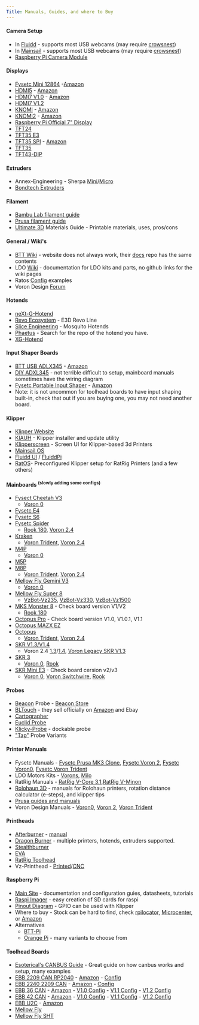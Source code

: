 ```yaml
---
Title: Manuals, Guides, and where to Buy
---
```

#### Camera Setup
- In [Fluidd](https://docs.fluidd.xyz/features/cameras) - supports most USB webcams (may require [crowsnest](https://docs.fluidd.xyz/features/cameras#crowsnest-support))
- In [Mainsail](https://docs.mainsail.xyz/overview/settings/webcams) - supports most USB webcams (may require [crowsnest](https://crowsnest.mainsail.xyz/))
- [Raspberry Pi Camera Module](https://www.raspberrypi.com/documentation/accessories/camera.html)

#### Displays
- [Fysetc Mini 12864](https://github.com/FYSETC/FYSETC-Mini-12864-Panel/blob/master/README.md) -[Amazon](https://amzn.to/4awzZQt)
- [HDMI5](https://github.com/bigtreetech/docs/blob/master/docs/HDMI5.md) - [Amazon](https://amzn.to/4cA6saE)
- [HDMI7 V1.0](https://github.com/bigtreetech/docs/blob/master/docs/HDMI7%20V1.0.md) - [Amazon](https://amzn.to/3Tz8wqz)
- [HDMI7 V1.2](https://github.com/bigtreetech/docs/blob/master/docs/HDMI7%20V1.2.md)
- [KNOMI](https://github.com/bigtreetech/docs/blob/master/docs/KNOMI.md) - [Amazon](https://amzn.to/4a9yrfH)
- [KNOMI2](https://github.com/bigtreetech/docs/blob/master/docs/KNOMI2.md) - [Amazon](https://amzn.to/49in3g2)
- [Raspberry Pi Official 7" Display](https://www.raspberrypi.com/documentation/accessories/display.html)
- [TFT24](https://github.com/bigtreetech/docs/blob/master/docs/TFT24.md)
- [TFT35 E3](https://github.com/bigtreetech/docs/blob/master/docs/TFT35%20E3.md)
- [TFT35 SPI](https://github.com/bigtreetech/docs/blob/master/docs/TFT35%20SPI.md) - [Amazon](https://amzn.to/49d7yG4)
- [TFT35](https://github.com/bigtreetech/docs/blob/master/docs/TFT35.md)
- [TFT43-DIP](https://github.com/bigtreetech/docs/blob/master/docs/TFT43-DIP.md)

#### Extruders
- Annex-Engineering - Sherpa [Mini](https://github.com/Annex-Engineering/Sherpa_Mini-Extruder)/[Micro](https://github.com/Annex-Engineering/Sherpa_Micro-Extruder)
- [Bondtech Extruders](https://www.bondtech.se/product-category/extruders/)

#### Filament
- [Bambu Lab filament guide](https://bambulab.com/en/filament-guide)
- [Prusa filament guide](https://help.prusa3d.com/materials)
- [Ultimate 3D](https://www.simplify3d.com/resources/materials-guide/) Materials Guide - Printable materials, uses, pros/cons

#### General / Wiki's
- [BTT Wiki](bttwiki.com) - website does not always work, their [docs](https://github.com/bigtreetech/docs/tree/master/docs) repo has the same contents
- LDO [Wiki](https://docs.ldomotors.com/) - documentation for LDO kits and parts, no github links for the wiki pages
- Ratos [Config](https://github.com/Rat-OS/RatOS-configuration) examples
- Voron Design [Forum](https://forum.vorondesign.com/)

#### Hotends
- [neXt-G-Hotend](https://github.com/Dropeffect/neXt-G-Hotend)
- [Revo Ecosystem](https://e3d-online.zendesk.com/hc/en-us/categories/6051537794333-Revo-Support) - E3D Revo Line
- [Slice Engineering](https://support.sliceengineering.com/portal/en/kb/slice-engineering) - Mosquito Hotends
- [Phaetus](https://github.com/Phaetus?tab=repositories) - Search for the repo of the hotend you have.
- [XG-Hotend](https://github.com/Dropeffect/XG-Hotend)

#### Input Shaper Boards
- [BTT USB ADLX345](https://cdn.shopify.com/s/files/1/1619/4791/files/BIGTREETECH_ADXL345_V2.0_User_Manual.pdf?v=1694085087) - [Amazon](https://amzn.to/3VBDH7c)
- [DIY ADXL345](https://amzn.to/3TvEO5P) - not terrible difficult to setup, mainboard manuals sometimes have the wiring diagram
- [Fysetc Portable Input Shaper](https://github.com/FYSETC/FYSETC-PortableInputShaper/blob/main/README.md) - [Amazon](https://amzn.to/43uNPAN)
- Note: it is not uncommon for toolhead boards to have input shaping built-in, check that out if you are buying one, you may not need another board.

#### Klipper
- [Klipper Website](https://www.klipper3d.org/)
- [KIAUH](https://github.com/dw-0/kiauh) - Klipper installer and update utility
- [Klipperscreen](https://klipperscreen.readthedocs.io/en/latest/) - Screen UI for Klipper-based 3d Printers
- [Mainsail OS](https://docs-os.mainsail.xyz/)
- [Fluidd UI](https://docs.fluidd.xyz/) / [FluiddPi](https://github.com/fluidd-core/FluiddPI)
- [RatOS](https://os.ratrig.com/docs/introduction/)- Preconfigured Klipper setup for RatRig Printers (and a few others)

#### Mainboards <sup>(slowly adding some configs)</sup>
- [Fysect Cheetah V3](https://github.com/FYSETC/Cheetah_V3.0)
    - [Voron 0](https://github.com/VoronDesign/Voron-0/blob/Voron0.2r1/Firmware/fysetc-cheetah-v3.0.cfg)
- [Fysetc E4](https://github.com/FYSETC/FYSETC-E4/blob/main/README.md)
- [Fysetc S6](https://github.com/FYSETC/FYSETC-S6/blob/main/README.md)
- [Fysetc Spider](https://github.com/FYSETC/FYSETC-SPIDER/blob/main/README.md)
    - [Rook 180](https://github.com/rolohaun/Rook-180/blob/main/Klipper%20Configs/Fystec%20Spyder/printer.cfg), [Voron 2.4](https://github.com/VoronDesign/Voron-2/blob/Voron2.4/firmware/klipper_configurations/Spider/Voron2_Spider_Config.cfg)
- [Kraken](https://github.com/bigtreetech/BIGTREETECH-Kraken)
    - [Voron Trident](https://github.com/VoronDesign/Voron-Trident/blob/main/Firmware/Kraken/Voron_Trident_Kraken_Config.cfg), [Voron 2.4](https://github.com/VoronDesign/Voron-2/tree/Voron2.4/firmware/klipper_configurations/Kraken)
- [M4P](https://github.com/bigtreetech/docs/blob/master/docs/M4P.md)
    - [Voron 0](https://github.com/VoronDesign/Voron-0/blob/Voron0.2r1/Firmware/bigtreetech-manta-m4p.cfg)
- [M5P](https://github.com/bigtreetech/docs/blob/master/docs/M5P.md)
- [M8P](https://github.com/bigtreetech/docs/blob/master/docs/M8P.md)
    - [Voron Trident](https://github.com/VoronDesign/Voron-Trident/blob/main/Firmware/M8P/Trident_M8P_config.cfg). [Voron 2.4](https://github.com/VoronDesign/Voron-2/tree/Voron2.4/firmware/klipper_configurations/M8P)
- [Mellow Fly Gemini V3](https://github.com/Mellow-3D/Fly-Gemini-V3)
    - [Voron 0](https://github.com/VoronDesign/Voron-0/blob/Voron0.2r1/Firmware/mellow-fly-gemini-v3.cfg)
- [Mellow Fly Super 8](https://github.com/Mellow-3D/Fly-Super8)
    - [VzBot-Vz235](https://github.com/VzBoT3D/VzBoT-Vz235/blob/main/Firmware/235AWD-printer.cfg), [VzBot-Vz330](https://github.com/VzBoT3D/VzBoT-Vz330/blob/master/Firmware/330AWD-printer.cfg), [VzBot-Vz1500](https://github.com/VzBoT3D/VzBoT-Vz150/blob/main/Firmware/150AWD-printer.cfg)
- [MKS Monster 8](https://github.com/makerbase-mks/MKS-Monster8) - Check board version V1/V2
    - [Rook 180](https://github.com/rolohaun/Rook-180/tree/main/Klipper%20Configs/MKS%20Monster%208%20V2)
- [Octopus Pro](https://github.com/bigtreetech/docs/blob/master/docs/Octopus%20Pro.md) - Check board version V1.0, V1.0.1, V1.1
- [Octopus MAZX EZ](https://github.com/bigtreetech/docs/blob/master/docs/Octopus%20MAX%20EZ.md)
- [Octopus](https://github.com/bigtreetech/docs/blob/master/docs/Octopus.md)
    - [Voron Trident](https://github.com/VoronDesign/Voron-Trident/blob/main/Firmware/Octopus/Trident_Octopus_Config.cfg), [Voron 2.4](https://github.com/VoronDesign/Voron-2/tree/Voron2.4/firmware/klipper_configurations/Octopus)
- [SKR V1.3/V1.4](https://github.com/bigtreetech/BIGTREETECH-SKR-V1.3)
    - Voron 2.4 [1.3](https://github.com/VoronDesign/Voron-2/tree/Voron2.4/firmware/klipper_configurations/SKR_1.3)/[1.4](https://github.com/VoronDesign/Voron-2/tree/Voron2.4/firmware/klipper_configurations/SKR_1.4), [Voron Legacy SKR V1.3](https://github.com/VoronDesign/Voron-Legacy/blob/main/Firmware/skr_v1.3_config.cfg)
- [SKR 3](https://github.com/bigtreetech/docs/blob/master/docs/SKR%203.md)
    - [Voron 0](https://github.com/VoronDesign/Voron-0/blob/Voron0.2r1/Firmware/bigtreetech-skr-3-ez.cfg), [Rook](https://github.com/rolohaun/Rook/blob/main/Klipper%20Config/SKR%203/printer.cfg)
- [SKR Mini E3](https://github.com/bigtreetech/docs/blob/master/docs/SKR%20MINI%20E3.md) - Check board cersion v2/v3
    - [Voron 0](https://github.com/VoronDesign/Voron-0/blob/Voron0.2r1/Firmware/bigtreetech-skr-mini-e3-v2.0.cfg), [Voron Switchwire](https://github.com/VoronDesign/Voron-Switchwire/blob/master/Firmware/skr_mini_e3_v2_config.cfg), [Rook](https://github.com/rolohaun/Rook/tree/main/Klipper%20Config/SKR%20Mini%20E3%20v2)

#### Probes
- [Beacon](https://docs.beacon3d.com/) Probe - [Beacon Store](https://beacon3d.com/store/)
- [BLTouch](https://www.antclabs.com/bltouch) - they sell officially on [Amazon](https://amzn.to/3vC5ZDW) and Ebay
- [Cartographer](https://docs.cartographer3d.com/)
- [Euclid Probe](https://github.com/nionio6915/Euclid_Probe)
- [Klicky-Probe](https://github.com/jlas1/Klicky-Probe) - dockable probe
- ["Tap"](https://github.com/dtjager/3D-Printing-Resources/blob/main/docs/mods.md#tap) Probe Variants

#### Printer Manuals
- Fysetc Manuals - [Fysetc Prusa MK3 Clone](https://github.com/FYSETC/FYSETC-Prusa-MK3S-clone), [Fysetc Voron 2](https://github.com/FYSETC/FYSETC-Voron-2), [Fysetc Voron0](https://github.com/FYSETC/FYSETC-Voron-0.2-Pro), [Fysetc Voron Trident](https://github.com/FYSETC/FYSETC-Voron-Trident/blob/main/README.md)
- LDO Motors Kits - [Vorons](https://docs.ldomotors.com/), [Milo](https://docs.ldomotors.com/en/milo/milov15)
- RatRig Manuals - [RatRig V-Core 3.1](https://docs.ratrig.com/v-core-3-1/v-core-bom),[RatRig V-Minon](https://docs.ratrig.com/product-details/v-minion-1-0)
- [Rolohaun 3D](https://www.rolohaun3d.ca/3d-printers) - manuals for Rolohaun printers, rotation distance calculator (e-steps), and klipper tips
- [Prusa guides and manuals](https://help.prusa3d.com/category/assembly-manuals_272)
- Voron Design Manuals - [Voron0](https://github.com/VoronDesign/Voron-0/raw/Voron0.2r1/Manuals/VORON_V0.2r1_Assembly_Manual.pdf), [Voron 2](https://github.com/VoronDesign/Voron-2/raw/Voron2.4/Manual/Assembly_Manual_2.4r2.pdf), [Voron Trident](https://github.com/VoronDesign/Voron-Trident/raw/main/Manual/Frame_Upgrade_Trident.pdf)

#### Printheads
- [Afterburner](https://github.com/VoronDesign/Voron-Afterburner/tree/afterburner) - [manual](https://github.com/VoronDesign/Voron-Afterburner/blob/afterburner/Manual/Afterburner.pdf)
- [Dragon Burner](https://github.com/chirpy2605/voron/tree/main/V0/Dragon_Burner) - multiple printers, hotends, extruders supported.
- [Stealthburner](https://github.com/Mellow-3D/Klipper-CAN-Toolboards)
- [EVA](https://main.eva-3d.page/)
- [RatRig Toolhead](https://docs.ratrig.com/v-core-3-1/ratrig-toolhead-v1-0-upgrade)
- Vz-Printhead - [Printed](https://github.com/VzBoT3D/Vz-Printhead-Printed)/[CNC](https://github.com/VzBoT3D/Vz-Printhead-CNC)

#### Raspberry Pi
- [Main Site](https://www.raspberrypi.com/documentation/) - documentation and configuration guies, datasheets, tutorials
- [Raspi Imager](https://www.raspberrypi.com/software/) - easy creation of SD cards for raspi
- [Pinout Diagram](https://www.raspberrypi.com/documentation/computers/raspberry-pi.html) - GPIO can be used with Klipper
- Where to buy - Stock can be hard to find, check [rpilocator](https://rpilocator.com/), [Microcenter](https://www.microcenter.com/search/search_results.aspx?Ntk=all&sortby=match&N=4294910344+4294819333+4294818256&myStore=true), or [Amazon](https://amzn.to/4cujmH0)
- Alternatives
  - [BTT-Pi](https://github.com/bigtreetech/BTT-Pi)
  - [Orange Pi](https://amzn.to/3TK4X0S) - many variants to choose from

#### Toolhead Boards
- [Esoterical's CANBUS Guide](https://canbus.esoterical.online/) - Great guide on how canbus works and setup, many examples
- [EBB 2209 CAN RP2040](https://github.com/bigtreetech/docs/blob/master/docs/EBB%202209%20CAN%20RP2040.md) - [Amazon](https://amzn.to/3Q1HCa3) - [Config](https://github.com/bigtreetech/EBB/blob/master/EBB%20SB2209%20CAN%20(RP2040)/sample-bigtreetech-ebb-sb-rp2040-canbus-v1.0.cfg)
- [EBB 2240 2209 CAN](https://github.com/bigtreetech/docs/blob/master/docs/EBB%202240%202209%20CAN.md) - [Amazon](https://amzn.to/3vB6BJZ) - [Config](https://github.com/bigtreetech/EBB/blob/master/EBB%20SB2240_2209%20CAN/sample-bigtreetech-ebb-sb-canbus-v1.0.cfg)
- [EBB 36 CAN](https://github.com/bigtreetech/docs/blob/master/docs/EBB%2036%20CAN.md) - [Amazon](https://amzn.to/3TCk8Ji) - [V1.0 Config](https://github.com/bigtreetech/EBB/blob/master/EBB%20CAN%20V1.0%20(STM32F072)/sample-bigtreetech-ebb-canbus-v1.0.cfg) - [V1.1 Config](https://github.com/bigtreetech/EBB/blob/master/EBB%20CAN%20V1.1%20(STM32G0B1)/sample-bigtreetech-ebb-canbus-v1.1.cfg) - [V1.2 Config](https://github.com/bigtreetech/EBB/blob/master/EBB%20CAN%20V1.1%20(STM32G0B1)/sample-bigtreetech-ebb-canbus-v1.2.cfg)
- [EBB 42 CAN](https://github.com/bigtreetech/docs/blob/master/docs/EBB%2042%20CAN.md) - [Amazon](https://amzn.to/3PFFAvY) - [V1.0 Config](https://github.com/bigtreetech/EBB/blob/master/EBB%20CAN%20V1.0%20(STM32F072)/sample-bigtreetech-ebb-canbus-v1.0.cfg) - [V1.1 Config](https://github.com/bigtreetech/EBB/blob/master/EBB%20CAN%20V1.1%20(STM32G0B1)/sample-bigtreetech-ebb-canbus-v1.1.cfg) - [V1.2 Config](https://github.com/bigtreetech/EBB/blob/master/EBB%20CAN%20V1.1%20(STM32G0B1)/sample-bigtreetech-ebb-canbus-v1.2.cfg)
- [EBB U2C](https://github.com/bigtreetech/docs/blob/master/docs/U2C.md) - [Amazon](9https://amzn.to/3TxWRbr)
- [Mellow Fly](https://github.com/Mellow-3D/Fly-SB2040)
- [Mellow Fly SHT](https://github.com/Mellow-3D/Klipper-CAN-Toolboards)
